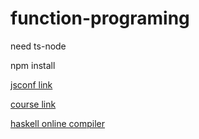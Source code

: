 # function-programing

need ts-node

npm install

[jsconf link](https://www.youtube.com/watch?v=IqdvgzV_nms)

[course link](https://www.youtube.com/watch?v=bXM5wfQsPn0&list=PLA_-EWSPTJcu4i7RFCl_KeGrrz37C4_Oc&index=2)

[haskell online compiler](https://www.tutorialspoint.com/compile_haskell_online.php)